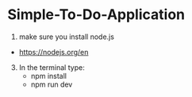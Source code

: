 # Simple-To-Do-Application

1. make sure you install node.js
  - https://nodejs.org/en

3. In the terminal type:
   - npm install
   - npm run dev
